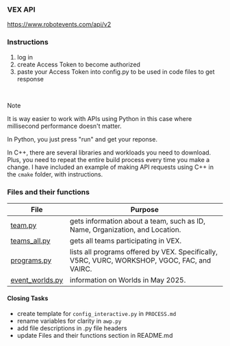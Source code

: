 ### VEX API
https://www.robotevents.com/api/v2


### Instructions
1. log in
2. create Access Token to become authorized
3. paste your Access Token into config.py to be used in code files to get response

<br>

> [!Note]
> It is way easier to work with APIs using Python in this case where millisecond performance doesn't matter.
>
> In Python, you just press "run" and get your reponse.
>
> In C++, there are several libraries and workloads you need to download. Plus, you need to repeat the entire build process every time you make a change.
> I have included an example of making API requests using C++ in the `cmake` folder, with instructions.
> 


### Files and their functions
| File | Purpose |
|------|---------|
| [team.py](./Python/team.py) | gets information about a team, such as ID, Name, Organization, and Location. |
| [teams_all.py](./Python/teams_all.py) | gets all teams participating in VEX. |
| [programs.py](./Python/programs.py) | lists all programs offered by VEX. Specifically, V5RC, VURC, WORKSHOP, VGOC, FAC, and VAIRC. |
| [event_worlds.py](./Python/25-Worlds-Dallas/event_worlds.py) | information on Worlds in May 2025. | 


#### Closing Tasks
- create template for `config_interactive.py` in `PROCESS.md`
- rename variables for clarity in `awp.py` 
- add file descriptions in .py file headers 
- update Files and their functions section in README.md

